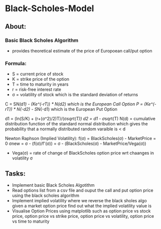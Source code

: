 # Black-Scholes-Model
## About:

### Basic Black Scholes Algorithm
- provides theoretical estimate of the price of Europoean call/put option

### Formula:
- S = current price of stock
- K = strike price of the option
- T = time to maturity in years
- r = risk-free interest rate
- σ = volatility of stock which is the standard deviation of returns

C = S*N(d1) - (Ke^(-rT)) * N(d2) which is the European Call Option
P = (Ke^(-rT)) * N(-d2) - S*N(-d1) which is the European Put Option

d1 = (ln(S/K) + (r+(σ^2)/2)T)/(σ*sqrt(T))
d2 = d1 - σ*sqrt(T)
N(d) = cumulative distribution function of the standard normal distribution which gives the probability that a normally distributed random varaible is < d

Newton Raphson (Implied Volatility):
f(σ) = BlackScholes(σ) - MarketPrice = 0
σnew = σ - (f(σ)/f'(σ)) = σ - (BlackScholes(σ) - MarketPrice/Vega(σ))
- Vega(σ) = rate of change of BlackScholes option price wrt chaanges in volatility σ


## Tasks:
- Implement basic Black Scholes Algotithm
- Read options list from a csv file and ouput the call and put option price using the black scholes algorithm
- Implement implied volatility where we reverse the black sholes algo given a market option price find out what the implied volatility value is
- Visualise Option Prices using matplotlib such as option price vs stock price, option price vs strike price, option price vs volatility, option price vs time to maturity
